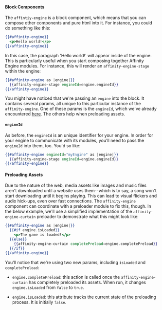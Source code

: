 #### Block Components

The `affintiy-engine` is a block component, which means that you can compose other components and pure html into it. For instance, you could do something like this:

```hbs
{{#affinity-engine}}
  <p>Hello world!</p>
{{/affinity-engine}}
```

In this case, the paragraph 'Hello world!' will appear inside of the engine. This is particularly useful when you start composing together Affinity Engine modules. For instance, this will render an `affinity-engine-stage` within the engine:

```hbs
{{#affinity-engine as |engine|}}
  {{affinity-engine-stage engineId=engine.engineId}}
{{/affinity-engine}}
```

You might have noticed that we're passing an `engine` into the block. It contains several params, all unique to this particular instance of the `affinity-engine`. One of these params is the `engineId`, which we've already encountered [here](/engine/usage/arguments). The others help when preloading assets.

#### `engineId`

As before, the `engineId` is an unique identifier for your engine. In order for your engine to communicate with its modules, you'll need to pass the `engineId` into them, too. You'd so like:

```hbs
{{#affinity-engine engineId="myEngine" as |engine|}}
  {{affinity-engine-stage engineId=engine.engineId}}
{{/affinity-engine}}
```

#### Preloading Assets

Due to the nature of the web, media assets like images and music files aren't downloaded until a website uses them--which is to say, a song won't start downloading until it begins playing. This can lead to visual flickers and audio hick-ups, even over fast connections. The `affinity-engine` component can coordinate with a preloader module to fix this, though. In the below example, we'll use a simplified implementation of the `affinity-engine-curtain` preloader to demonstrate what this might look like:

```hbs
{{#affinity-engine as |engine|}}
  {{#if engine.isLoaded}}
    <p>The game is loaded!</p>
  {{else}}
    {{affinity-engine-curtain completePreload=engine.completePreload}}
  {{/if}}
{{/affinity-engine}}
```

You'll notice that we're using two new params, including `isLoaded` and `completePreload`:

* `engine.completePreload`: this action is called once the `affinity-engine-curtain` has completely preloaded its assets. When run, it changes `engine.isLoaded` from `false` to `true`.

* `engine.isLoaded`: this attribute tracks the current state of the preloading process. It is initially `false`.
